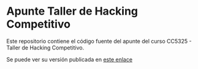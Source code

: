 # Apunte Taller de Hacking Competitivo

Este repositorio contiene el código fuente del apunte del curso CC5325 - Taller de Hacking Competitivo.

Se puede ver su versión publicada en [este enlace](https://tallerdehacking.dcc.uchile.cl)
